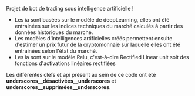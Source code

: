 Projet de bot de trading sous intelligence artificielle !

- Les ia sont basées sur le modèle de deepLearning, elles ont été entrainées sur les indices techniques du marché calculés à partir des données historiques du marché.
- Les modèles d'intelligences artificielles créés permettent ensuite d'estimer un prix futur de la cryptomonnaie sur laquelle elles ont été entrainées selon l'état du marché.
- Les ia sont sur le modèle Relu, c'est-à-dire Rectified Linear unit soit des fonctions d'activations linéaires rectifiées


Les différentes clefs et api présent au sein de ce code ont été __underscores__désactivées__underscores__ et __underscores__supprimées__underscores__.

